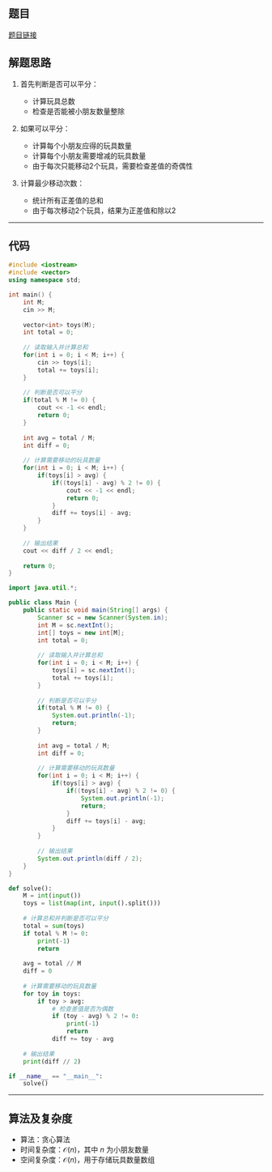 ## 题目
[题目链接](https://www.nowcoder.com/practice/a4771283f1c9435d9aeb3045d55dc030?tpId=182&tqId=371148&sourceUrl=/exam/oj&channenl=wgithub&fromPut=wgithub)

## 解题思路

1. 首先判断是否可以平分：
   - 计算玩具总数
   - 检查是否能被小朋友数量整除

2. 如果可以平分：
   - 计算每个小朋友应得的玩具数量
   - 计算每个小朋友需要增减的玩具数量
   - 由于每次只能移动2个玩具，需要检查差值的奇偶性

3. 计算最少移动次数：
   - 统计所有正差值的总和
   - 由于每次移动2个玩具，结果为正差值和除以2

---

## 代码

```cpp []
#include <iostream>
#include <vector>
using namespace std;

int main() {
    int M;
    cin >> M;
    
    vector<int> toys(M);
    int total = 0;
    
    // 读取输入并计算总和
    for(int i = 0; i < M; i++) {
        cin >> toys[i];
        total += toys[i];
    }
    
    // 判断是否可以平分
    if(total % M != 0) {
        cout << -1 << endl;
        return 0;
    }
    
    int avg = total / M;
    int diff = 0;
    
    // 计算需要移动的玩具数量
    for(int i = 0; i < M; i++) {
        if(toys[i] > avg) {
            if((toys[i] - avg) % 2 != 0) {
                cout << -1 << endl;
                return 0;
            }
            diff += toys[i] - avg;
        }
    }
    
    // 输出结果
    cout << diff / 2 << endl;
    
    return 0;
}
```
```java []
import java.util.*;

public class Main {
    public static void main(String[] args) {
        Scanner sc = new Scanner(System.in);
        int M = sc.nextInt();
        int[] toys = new int[M];
        int total = 0;
        
        // 读取输入并计算总和
        for(int i = 0; i < M; i++) {
            toys[i] = sc.nextInt();
            total += toys[i];
        }
        
        // 判断是否可以平分
        if(total % M != 0) {
            System.out.println(-1);
            return;
        }
        
        int avg = total / M;
        int diff = 0;
        
        // 计算需要移动的玩具数量
        for(int i = 0; i < M; i++) {
            if(toys[i] > avg) {
                if((toys[i] - avg) % 2 != 0) {
                    System.out.println(-1);
                    return;
                }
                diff += toys[i] - avg;
            }
        }
        
        // 输出结果
        System.out.println(diff / 2);
    }
}
```
```python []
def solve():
    M = int(input())
    toys = list(map(int, input().split()))
    
    # 计算总和并判断是否可以平分
    total = sum(toys)
    if total % M != 0:
        print(-1)
        return
    
    avg = total // M
    diff = 0
    
    # 计算需要移动的玩具数量
    for toy in toys:
        if toy > avg:
            # 检查差值是否为偶数
            if (toy - avg) % 2 != 0:
                print(-1)
                return
            diff += toy - avg
    
    # 输出结果
    print(diff // 2)

if __name__ == "__main__":
    solve()
```
---

## 算法及复杂度
- 算法：贪心算法
- 时间复杂度：$\mathcal{O}(n)$，其中 $n$ 为小朋友数量
- 空间复杂度：$\mathcal{O}(n)$，用于存储玩具数量数组

